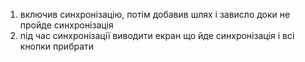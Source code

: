 1. включив синхронізацію, потім добавив шлях і зависло доки не пройде синхронізація
2. під час синхронізації виводити екран що йде синхронізація і всі кнопки прибрати
